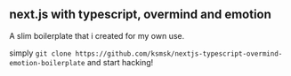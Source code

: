 ## next.js with typescript, overmind and emotion

A slim boilerplate that i created for my own use.

simply `git clone https://github.com/ksmsk/nextjs-typescript-overmind-emotion-boilerplate` and start hacking!
